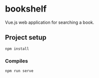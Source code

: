 # bookshelf
Vue.js web application for searching a book.

## Project setup
```
npm install
```

### Compiles
```
npm run serve
```


